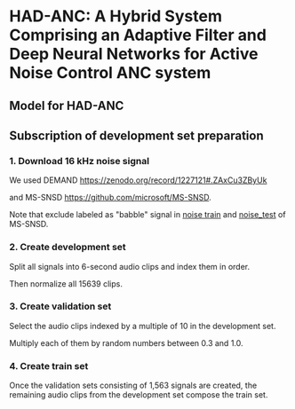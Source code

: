 # HAD-ANC: A Hybrid System Comprising an Adaptive Filter and Deep Neural Networks for Active Noise Control ANC system  
  
## Model for HAD-ANC
  
## Subscription of development set preparation  
### 1. Download 16 kHz noise signal
We used DEMAND https://zenodo.org/record/1227121#.ZAxCu3ZByUk
  
and MS-SNSD https://github.com/microsoft/MS-SNSD.
  
Note that exclude labeled as "babble" signal in [noise train](https://github.com/microsoft/MS-SNSD/tree/master/noise_train) and [noise_test](https://github.com/microsoft/MS-SNSD/tree/master/noise_test) of MS-SNSD.

### 2. Create development set
Split all signals into 6-second audio clips and index them in order.
  
Then normalize all 15639 clips.

### 3. Create validation set
Select the audio clips indexed by a multiple of 10 in the development set.
  
Multiply each of them by random numbers between 0.3 and 1.0.

### 4. Create train set
Once the validation sets consisting of 1,563 signals are created, the remaining audio clips from the development set compose the train set.
